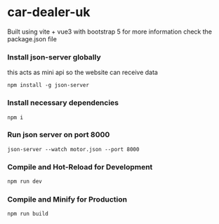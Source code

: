 # car-dealer-uk
Built using vite + vue3 with bootstrap 5
for more information check the package.json file 

### Install json-server globally
this acts as mini api so the website can receive data 
```
npm install -g json-server
```
### Install necessary dependencies 
```
npm i
```
### Run json server on port 8000
```
json-server --watch motor.json --port 8000
```
### Compile and Hot-Reload for Development

```sh
npm run dev
```
### Compile and Minify for Production

```sh
npm run build
```

